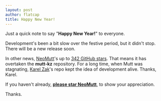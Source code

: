 ```yaml
---
layout: post
author: flatcap
title: Happy New Year!
---
```


Just a quick note to say "**Happy New Year!**" to everyone.

Development's been a bit slow over the festive period, but it didn't stop.  There will be a new release soon.

In other news, [NeoMutt](https://github.com/neomutt)'s up to [342 GitHub stars](https://github.com/neomutt/neomutt/stargazers).  That means it has overtaken the **mutt-kz** repository.  For a long time, when Mutt was stagnating, [Karel Zak](https://github.com/karelzak)'s repo kept the idea of development alive.  Thanks, Karel.

If you haven't already, [**please star NeoMutt**](https://github.com/neomutt/neomutt/stargazers), to show your appreciation.

Thanks.
